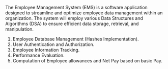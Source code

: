 The Employee Management System (EMS) is a software application designed to streamline and optimize employee data management within an organization. The system will employ various Data Structures and Algorithms 
(DSA) to ensure efficient data storage, retrieval, and manipulation.
1. Employee Database Management (Hashes Implementation).
2. User Authentication and Authorization.
3. Employee Information Tracking.
4. Performance Evaluation.
5. Computation of Employee allowances and Net Pay based on basic Pay.
